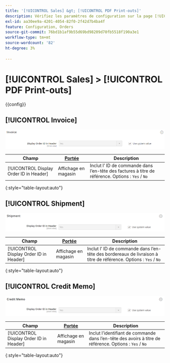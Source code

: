 ```yaml
---
title: '[!UICONTROL Sales] &gt; [!UICONTROL PDF Print-outs]'
description: Vérifiez les paramètres de configuration sur la page [!UICONTROL Sales] &gt; [!UICONTROL PDF Print-outs] de l’administrateur Commerce.
exl-id: aa30ee9a-4201-4054-82f0-2f42d7b4ba4f
feature: Configuration, Orders
source-git-commit: 76bd1b1af9b55d69bd98209d70fb5518f190a3e1
workflow-type: tm+mt
source-wordcount: '82'
ht-degree: 3%

---
```


# [!UICONTROL Sales] > [!UICONTROL PDF Print-outs]

{{config}}

<!-- [Invoice](https://docs.magento.com/user-guide/marketing/sales-documents-ref-id.html) -->

## [!UICONTROL Invoice]

![Facture](./assets/pdf-print-invoice.png)<!-- zoom -->

| Champ | [Portée](../../getting-started/websites-stores-views.md#scope-settings) | Description |
|--- |--- |--- |
| [!UICONTROL Display Order ID in Header] | Affichage en magasin | Inclut l’ ID de commande dans l’en-tête des factures à titre de référence. Options : `Yes` / `No` |

{:style=&quot;table-layout:auto&quot;}

## [!UICONTROL Shipment]

![Expédition](./assets/pdf-print-shipment.png)<!-- zoom -->

| Champ | [Portée](../../getting-started/websites-stores-views.md#scope-settings) | Description |
|--- |--- |--- |
| [!UICONTROL Display Order ID in Header] | Affichage en magasin | Inclut l’ ID de commande dans l’en-tête des bordereaux de livraison à titre de référence. Options : `Yes` / `No` |

{:style=&quot;table-layout:auto&quot;}

## [!UICONTROL Credit Memo]

![Crédit](./assets/pdf-print-credit-memo.png)<!-- zoom -->

| Champ | [Portée](../../getting-started/websites-stores-views.md#scope-settings) | Description |
|--- |--- |--- |
| [!UICONTROL Display Order ID in Header] | Affichage en magasin | Inclut l’identifiant de commande dans l’en-tête des avoirs à titre de référence. Options : `Yes` / `No` |

{:style=&quot;table-layout:auto&quot;}
